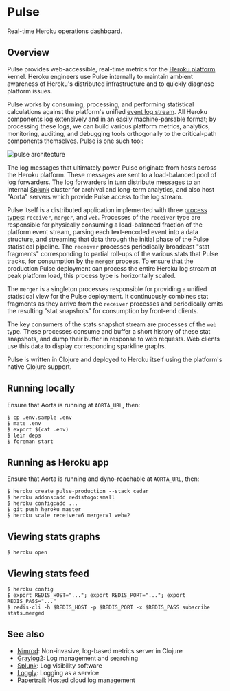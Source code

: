 # Pulse

Real-time Heroku operations dashboard.


## Overview

Pulse provides web-accessible, real-time metrics for the [Heroku platform](http://http://www.heroku.com/) kernel. Heroku engineers use Pulse internally to maintain ambient awareness of Heroku's distributed infrastructure and to quickly diagnose platform issues.

Pulse works by consuming, processing, and performing statistical calculations against the platform's unified [event log stream](http://adam.heroku.com/past/2011/4/1/logs_are_streams_not_files/). All Heroku components log extensively and in an easily machine-parsable format; by processing these logs, we can build various platform metrics, analytics, monitoring, auditing, and debugging tools orthogonally to the critical-path components themselves. Pulse is one such tool:

![pulse architecture](http://s3.amazonaws.com/pulse-doc/architecture.png)

The log messages that ultimately power Pulse originate from hosts across the Heroku platform. These messages are sent to a load-balanced pool of log forwarders. The log forwarders in turn distribute messages to an internal [Splunk](http://www.splunk.com/) cluster for archival and long-term analytics, and also host "Aorta" servers which provide Pulse access to the log stream.

Pulse itself is a distributed application implemented with three [process types](http://devcenter.heroku.com/articles/process-model): `receiver`, `merger`, and `web`. Processes of the `receiver` type are responsible for physically consuming a load-balanced fraction of the platform event stream, parsing each text-encoded event into a data structure, and streaming that data through the initial phase of the Pulse statistical pipeline. The `receiver` processes periodically broadcast "stat fragments" corresponding to partial roll-ups of the various stats that Pulse tracks, for consumption by the `merger` process. To ensure that the production Pulse deployment can process the entire Heroku log stream at peak platform load, this process type is horizontally scaled.

The `merger` is a singleton processes responsible for providing a unified statistical view for the Pulse deployment. It continuously combines stat fragments as they arrive from the `receiver` processes and periodically emits the resulting "stat snapshots" for consumption by front-end clients.

The key consumers of the stats snapshot stream are processes of the `web` type. These processes consume and buffer a short history of these stat snapshots, and dump their buffer in response to web requests. Web clients use this data to display corresponding sparkline graphs.

Pulse is written in Clojure and deployed to Heroku itself using the platform's native Clojure support.


## Running locally

Ensure that Aorta is running at `AORTA_URL`, then:

    $ cp .env.sample .env
    $ mate .env
    $ export $(cat .env)
    $ lein deps
    $ foreman start


## Running as Heroku app

Ensure that Aorta is running and dyno-reachable at `AORTA_URL`, then:

    $ heroku create pulse-production --stack cedar
    $ heroku addons:add redistogo:small
    $ heroku config:add ...
    $ git push heroku master
    $ heroku scale receiver=6 merger=1 web=2


## Viewing stats graphs

    $ heroku open


## Viewing stats feed

    $ heroku config
    $ export REDIS_HOST="..."; export REDIS_PORT="..."; export REDIS_PASS="..."
    $ redis-cli -h $REDIS_HOST -p $REDIS_PORT -x $REDIS_PASS subscribe stats.merged


## See also

* [Nimrod](https://github.com/sbtourist/nimrod): Non-invasive, log-based metrics server in Clojure
* [Graylog2](http://graylog2.org/): Log management and searching
* [Splunk](http://www.splunk.com/): Log visibility software
* [Loggly](http://www.loggly.com/): Logging as a service
* [Papertrail](https://papertrailapp.com): Hosted cloud log management
